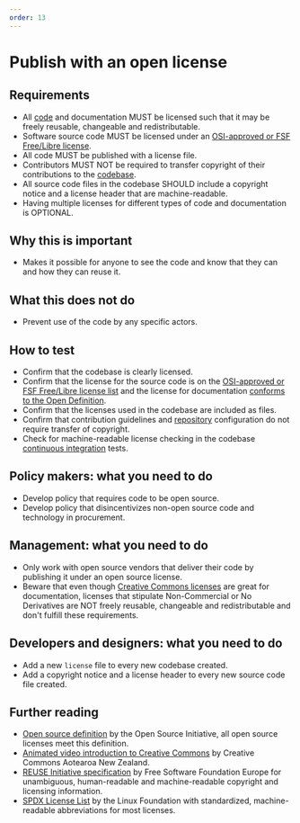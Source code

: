 ```yaml
---
order: 13
---
```

# Publish with an open license

<!-- SPDX-License-Identifier: CC0-1.0 -->
<!-- written in 2019 - 2022 by The Foundation for Public Code <info@publiccode.net> -->

## Requirements

* All [code](../glossary.md#code) and documentation MUST be licensed such that it may be freely reusable, changeable and redistributable.
* Software source code MUST be licensed under an [OSI-approved or FSF Free/Libre license](https://spdx.org/licenses/).
* All code MUST be published with a license file.
* Contributors MUST NOT be required to transfer copyright of their contributions to the [codebase](../glossary.md#codebase).
* All source code files in the codebase SHOULD include a copyright notice and a license header that are machine-readable.
* Having multiple licenses for different types of code and documentation is OPTIONAL.

## Why this is important

* Makes it possible for anyone to see the code and know that they can and how they can reuse it.

## What this does not do

* Prevent use of the code by any specific actors.

## How to test

* Confirm that the codebase is clearly licensed.
* Confirm that the license for the source code is on the [OSI-approved or FSF Free/Libre license list](https://spdx.org/licenses/) and the license for documentation [conforms to the Open Definition](https://opendefinition.org/licenses/).
* Confirm that the licenses used in the codebase are included as files.
* Confirm that contribution guidelines and [repository](../glossary.md#repository) configuration do not require transfer of copyright.
* Check for machine-readable license checking in the codebase [continuous integration](../glossary.md#continuous-integration) tests.

## Policy makers: what you need to do

* Develop policy that requires code to be open source.
* Develop policy that disincentivizes non-open source code and technology in procurement.

## Management: what you need to do

* Only work with open source vendors that deliver their code by publishing it under an open source license.
* Beware that even though [Creative Commons licenses](https://creativecommons.org/licenses/) are great for documentation, licenses that stipulate Non-Commercial or No Derivatives are NOT freely reusable, changeable and redistributable and don't fulfill these requirements.

## Developers and designers: what you need to do

* Add a new `license` file to every new codebase created.
* Add a copyright notice and a license header to every new source code file created.

## Further reading

* [Open source definition](https://opensource.org/osd) by the Open Source Initiative, all open source licenses meet this definition.
* [Animated video introduction to Creative Commons](https://creativecommons.org/about/videos/creative-commons-kiwi) by Creative Commons Aotearoa New Zealand.
* [REUSE Initiative specification](https://reuse.software/spec/) by Free Software Foundation Europe for unambiguous, human-readable and machine-readable copyright and licensing information.
* [SPDX License List](https://spdx.org/licenses/) by the Linux Foundation with standardized, machine-readable abbreviations for most licenses.
